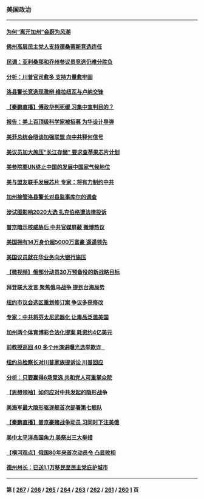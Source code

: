 ### 美国政治
---
#### [为何“离开加州”会蔚为风潮](../../pages/ncid1078159/n13830899.md) 
#### [佛州高层民主党人支持德桑蒂斯竞选连任](../../pages/ncid1078159/n13830869.md) 
#### [民调：亚利桑那和乔州参议员竞选仍难分胜负](../../pages/ncid1078159/n13830766.md) 
#### [分析：川普官司愈多 支持力量愈牢固](../../pages/ncid1078159/n13830607.md) 
#### [洛县警长竞选现激辩 维拉纽瓦与卢纳交锋](../../pages/ncid1078159/n13830817.md) 
#### [【秦鹏直播】傅政华判死缓 习集中宣判目的？](../../pages/ncid1078159/n13830788.md) 
#### [报告：美上百顶级科学家被招募 为华设计导弹](../../pages/ncid1078159/n13830728.md) 
#### [美菲总统会晤谈加强联盟 向中共释何信号](../../pages/ncid1078159/n13830737.md) 
#### [美议员加大施压“长江存储” 要求查苹果芯片计划](../../pages/ncid1078159/n13830569.md) 
#### [美参院要UN终止中国的发展中国家气候地位](../../pages/ncid1078159/n13830631.md) 
#### [美与盟友联手发展芯片 专家：将有力制约中共](../../pages/ncid1078159/n13830450.md) 
#### [加州接管洛县警长对县监事库尔的调查](../../pages/ncid1078159/n13830679.md) 
#### [涉试图影响2020大选 扎克伯格遭法律投诉](../../pages/ncid1078159/n13830518.md) 
#### [普京暗示核威胁后 中共官媒屏蔽 微博热议](../../pages/ncid1078159/n13830586.md) 
#### [美国拥有14万身价超5000万富豪 遥遥领先](../../pages/ncid1078159/n13830515.md) 
#### [美国议员就在华业务向大银行施压](../../pages/ncid1078159/n13830452.md) 
#### [【微视频】俄部分动员30万预备役的新战略目标](../../pages/ncid1078159/n13830550.md) 
#### [拜登联大发言 聚焦俄乌战争 提到台海局势](../../pages/ncid1078159/n13830351.md) 
#### [纽约市议会选区重划修订案 争议多获修改](../../pages/ncid1078159/n13830135.md) 
#### [专家：中共将芬太尼武器化 让毒品泛滥美国](../../pages/ncid1078159/n13829990.md) 
#### [加州两个体育博彩合法化提案 耗资约4亿美元](../../pages/ncid1078159/n13829980.md) 
#### [前教授巡回 40 多个州演讲曝光选举欺诈   ](../../pages/ncid1078159/n13829983.md) 
#### [纽约总检察长对川普家族提诉讼 川普回应](../../pages/ncid1078159/n13829890.md) 
#### [分析：只要赢得6场竞选 共和党人可重掌众院](../../pages/ncid1078159/n13829946.md) 
#### [【思想领袖】如何应对中共发起的隐形战争](../../pages/ncid1078159/n13810274.md) 
#### [美海军最大隐形驱逐舰首次部署第七舰队](../../pages/ncid1078159/n13829845.md) 
#### [【秦鹏直播】普京豪赌战争动员 习同时下注美俄](../../pages/ncid1078159/n13829889.md) 
#### [美中太平洋岛国角力 美祭出三大举措](../../pages/ncid1078159/n13829861.md) 
#### [【横河观点】俄国80年来首次动员令 凸显败相](../../pages/ncid1078159/n13829734.md) 
#### [德州州长：已送1.1万移民至民主党庇护城市](../../pages/ncid1078159/n13829887.md) 

---
#### 第 [ [267](./267.md) / [266](./266.md) / [265](./265.md) / [264](./264.md) / [263](./263.md) / [262](./262.md) / [261](./261.md) / [260](./260.md) ] 页
